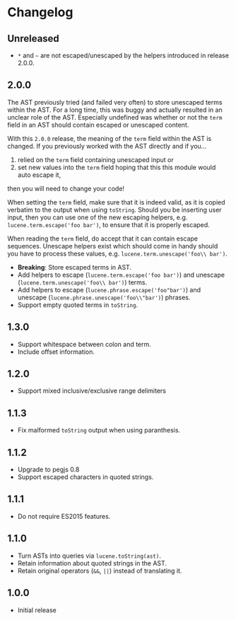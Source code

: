 # Changelog

## Unreleased
 - `*` and `~` are not escaped/unescaped by the helpers introduced in release 2.0.0.

## 2.0.0
The AST previously tried (and failed very often) to store unescaped
terms within the AST. For a long time, this was buggy and actually resulted in an unclear role of the AST.
Especially undefined was whether or not the `term` field in an AST should contain escaped or unescaped
content.

With this `2.0.0` release, the meaning of the `term` field within the AST is changed. If you previously worked with
the AST directly and if you…

 1. relied on the `term` field containing unescaped input or
 2. set new values into the `term` field hoping that this this module would auto escape it,

then you will need to change your code!

When setting the `term` field, make sure that it is indeed valid, as it is copied verbatim to the output
when using `toString`. Should you be inserting user input, then you can use one of the new escaping helpers,
e.g. `lucene.term.escape('foo bar')`, to ensure that it is properly escaped.

When reading the `term` field, do accept that it can contain escape sequences. Unescape helpers exist which
should come in handy should you have to process these values, e.g. `lucene.term.unescape('foo\\ bar')`.

 - **Breaking**: Store escaped terms in AST.
 - Add helpers to escape (`lucene.term.escape('foo bar')`) and unescape (`lucene.term.unescape('foo\\ bar')`) terms.
 - Add helpers to escape (`lucene.phrase.escape('foo"bar')`) and unescape (`lucene.phrase.unescape('foo\\"bar')`) phrases.
 - Support empty quoted terms in `toString`.

## 1.3.0
 - Support whitespace between colon and term.
 - Include offset information.

## 1.2.0
 - Support mixed inclusive/exclusive range delimiters

## 1.1.3
 - Fix malformed `toString` output when using paranthesis.

## 1.1.2
 - Upgrade to pegjs 0.8
 - Support escaped characters in quoted strings.

## 1.1.1
 - Do not require ES2015 features.

## 1.1.0
 - Turn ASTs into queries via `lucene.toString(ast)`.
 - Retain information about quoted strings in the AST.
 - Retain original operators (`&&`, `||`) instead of translating it.

## 1.0.0
 - Initial release
